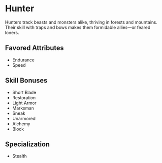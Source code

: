 # Hunter

Hunters track beasts and monsters alike, thriving in forests and mountains. Their skill with traps and bows makes them formidable allies—or feared loners. 

## Favored Attributes
- Endurance
- Speed

## Skill Bonuses
- Short Blade
- Restoration
- Light Armor
- Marksman
- Sneak
- Unarmored
- Alchemy
- Block

## Specialization
- Stealth